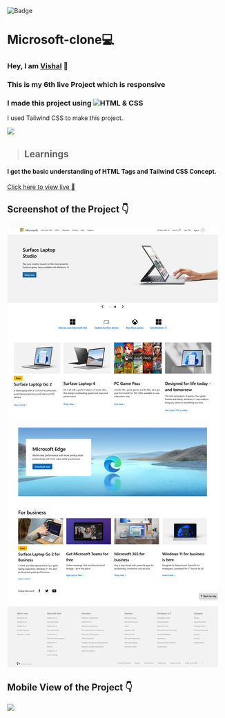 ![Badge](https://img.shields.io/badge/Project--6-Landing--Page-blue)
# Microsoft-clone💻
### Hey, I am [**Vishal**](https://www.linkedin.com/in/vishal-kumar-62146b230/) 🙂 
### This is  my 6th live Project which is  **responsive**
### I made this project using ![HTML & CSS](https://img.shields.io/badge/HTML%20%26---CSS-blue)
I used Tailwind CSS to make this project.

![](./screenshot/undraw_programmer_re_owql.svg)

 >## Learnings
 #### I got the basic understanding of HTML Tags and Tailwind CSS Concept.
   

[Click here to view live 🚀](https://mybonton.netlify.app/ "Street Style Landing Page")

## Screenshot of the Project 👇
![](/images/Screenshot%202022-09-08%20at%2013-51-31%20Microsoft%20-%20Cloud%20Computers%20Apps%20%26%20Gaming.png)


## Mobile View of the Project 👇
![](/images/127.0.0.1_5500_index.html(iPhone%20SE)%20(1).png)